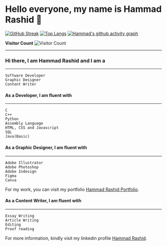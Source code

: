 # Hello everyone, my name is Hammad Rashid 👋

[![GitHub Streak](https://github-readme-streak-stats.herokuapp.com?user=Hammad1007&theme=black-ice)](https://git.io/streak-stats)
[![Top Langs](https://github-readme-stats.vercel.app/api/top-langs/?username=Hammad1007&theme=tokyonight&layout=compact)](https://github.com/Hammad1007/github-readme-stats)
[![Hammad's github activity graph](https://activity-graph.herokuapp.com/graph?username=Hammad1007&theme=react-dark)](https://github.com/Hammad1007/github-readme-activity-graph)

**Visitor Count**
![Visitor Count](https://profile-counter.glitch.me/{Hammad1007}/count.svg) 

***

### Hi there, I am Hammad Rashid and I am a
***
```
Software Developer
Graphic Designer
Content Writer
```

#### As a Developer, I am fluent with 
***
```
C
C++
Python
Assembly Language
HTML, CSS and Javascript
SQL
Java(Basic)
```

#### As a Graphic Designer, I am fluent with 
***
```
Adobe Illustrator
Adobe Photoshop
Adobe Indesign
Figma
Canva
```
For my work, you can visit my portfolio [Hammad Rashid Portfolio](https://hammadrashidportfolio.dorik.io). 

#### As a Content Writer, I am fluent with
***
```
Essay Writing
Article Writing
Editing
Proof reading
```
For more information, kindly visit my linkedin profile [Hammad Rashid](https://www.linkedin.com/in/hammad-rashid-2b51501aa/).
